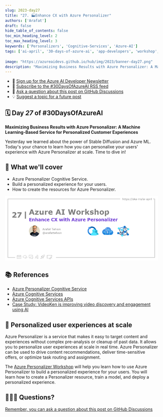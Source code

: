 ```yaml
---
slug: 2023-day27
title: "27. 🏭Enhance CX with Azure Personalizer"
authors: ['Arafat']
draft: false
hide_table_of_contents: false
toc_min_heading_level: 2
toc_max_heading_level: 3
keywords: ['Personalizers', 'Cognitive-Services', 'Azure-AI']
tags: ['ai-april', '30-days-of-azure-ai', 'app-developers', 'workshop', 'azure-cognitive-services']

image: "https://azureaidevs.github.io/hub/img/2023/banner-day27.png"
description: "Maximizing Business Results with Azure Personalizer: A Machine Learning-Based Service for Personalized Customer Experiences https://azureaidevs.github.io/hub/blog/2023-day27 #30DaysOfAzureAI #AzureAiDevs #AI #AzurePersonalizer"
---
```


<head>

  <meta property="og:url" content="https://azureaidevs.github.io/hub/blog/2023-day27" />
  <meta property="og:title" content="Enhance CX with Azure Personalizer" />
  <meta property="og:description" content="Maximizing Business Results with Azure Personalizer: A Machine Learning-Based Service for Personalized Customer Experiences https://azureaidevs.github.io/hub/blog/2023-day27 #30DaysOfAzureAI #AzureAiDevs #AI #AzurePersonalizer" />
  <meta property="og:image" content="https://azureaidevs.github.io/hub/img/2023/banner-day27.png" />
  <meta property="og:type" content="article" />
  <meta property="og:site_name" content="Azure AI Developer" />
  

  <link rel="canonical"  href="https://azureaidevs.github.io/hub/blog/2023-day27"  />

</head>

- 📧 [Sign up for the Azure AI Developer Newsletter](https://aka.ms/azure-ai-dev-newsletter)
- 📰 [Subscribe to the #30DaysOfAzureAI RSS feed](https://azureaidevs.github.io/hub/blog/rss.xml)
- 📌 [Ask a question about this post on GitHub Discussions](https://github.com/AzureAiDevs/hub/discussions/categories/27-enhance-cx-with-azure-personalizer)
- 💡 [Suggest a topic for a future post](https://github.com/AzureAiDevs/hub/discussions/categories/call-for-content)

## 🗓️ Day _27_ of #30DaysOfAzureAI

<!-- README
The following description is also used for the tweet. So it should be action oriented and grab attention 
If you update the description, please update the description: in the frontmatter as well.
-->

**Maximizing Business Results with Azure Personalizer: A Machine Learning-Based Service for Personalized Customer Experiences**

<!-- README
The following is the intro to the post. It should be a short teaser for the post.
-->

Yesterday we learned about the power of Stable Diffusion and Azure ML. Today's your chance to learn how you can personalixe your users' experience with Azure Personalizer at scale. Time to dive in!

## 🎯 What we'll cover

<!-- README
The following list is the main points of the post. There should be 3-4 main points.
 -->


- Azure Personalizer Cognitive Service.
- Build a personalized experience for your users.
- How to create the resources for Azure Personalizer.

<!-- 
- Main point 1
- Main point 2
- Main point 3 
- Main point 4
-->

![Image banner for day 27](./../../../static/img/2023/banner-day27.png)

<!-- README
Add or update a list relevant references here. These could be links to other blog posts, Microsoft Learn Module, videos, or other resources.
-->


## 📚 References

- [Azure Personalizer Cognitive Service](https://azure.microsoft.com/products/cognitive-services/personalizer?WT.mc_id=aiml-89446-dglover)
- [Azure Cognitive Services](https://azure.microsoft.com/en-au/products/cognitive-services/#overview?WT.mc_id=aiml-89446-dglover)
- [Azure Cognitive Services APIs](https://azure.microsoft.com/products/cognitive-services/#api?WT.mc_id=aiml-89446-dglover)
- [Case Study: VideoKen is improving video discovery and engagement using AI](https://startups.microsoft.com/blog/launchwithai-videoken?WT.mc_id=aiml-89446-dglover)


<!-- README
The following is the body of the post. It should be an overview of the post that you are referencing.
See the Learn More section, if you supplied a canonical link, then will be displayed here.
-->


## 🚌 Personalized user experiences at scale

Azure Personalizer is a service that makes it easy to target content and experiences without complex pre-analysis or cleanup of past data. It allows you to personalize user experiences at scale in real time. Azure Personalizer can be used to drive content recommendations, deliver time-sensitive offers, or optimize task routing and assignment.

The [Azure Personalizer Workshop](https://tbc) will help you learn how to use Azure Personalizer to build a personalized experience for your users. You will learn how to create a Personalizer resource, train a model, and deploy a personalized experience.



## 🙋🏾‍♂️ Questions?

[Remember, you can ask a question about this post on GitHub Discussions](https://github.com/AzureAiDevs/Discussions/discussions/categories/27-enhance-cx-with-azure-personalizer)